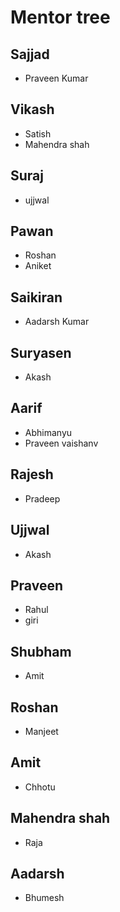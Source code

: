 # Mentor tree

## Sajjad
* Praveen Kumar


## Vikash
* Satish
* Mahendra shah


## Suraj
* ujjwal


## Pawan
* Roshan
* Aniket


## Saikiran
* Aadarsh Kumar 


## Suryasen
* Akash


## Aarif
* Abhimanyu
* Praveen vaishanv


## Rajesh
* Pradeep


## Ujjwal
* Akash


## Praveen
* Rahul
* giri


## Shubham
* Amit


## Roshan
* Manjeet


## Amit
* Chhotu


## Mahendra shah
* Raja


## Aadarsh
* Bhumesh
